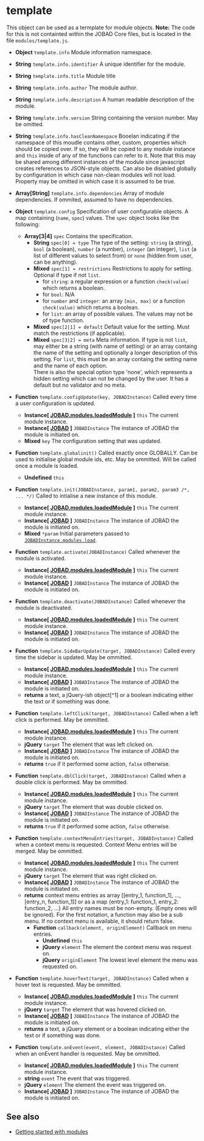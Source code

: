 # template

This object can be used as a termplate for module objects. **Note:** The code for this is not containted within the JOBAD Core files, but is located in the file `modules/template.js`. 

* **Object** `template.info` Module information namespace. 
* **String** `template.info.identifier` A unique identifier for the module. 
* **String** `template.info.title` Module title
* **String** `template.info.author` The module author. 
* **String** `template.info.description` A human readable description of the module. 
* **String** `template.info.version` String containing the version number. May be omitted. 
* **String** `template.info.hasCleanNamespace` Booelan indicating if the namespace of this moudle contains other, custom, properties which should be copied over. If so, they will be copied to any module instance and `this` inside of any of the functions can refer to it. Note that this may be shared among different instances of the module since javascript creates references to JSON-style objects. Can also be disabled globally by configuration in which case non-clean modules will not load. Property may be omitted in which case it is assumed to be true. 
* **Array[String]** `template.info.dependencies` Array of module dependencies. If ommited, assumed to have no dependencies. 

* **Object** `template.config` Specification of user configurable objects. A map containing (`name`, `spec`) values. The `spec` object looks like the following:
	* **Array[3|4]** `spec` Contains the specification. 
		* **String** `spec[0] = type` The type of the setting: `string` (a string), `bool` (a boolean), `number` (a number), `integer` (an integer), `list` (a list of different values to select from) or `none` (hidden from user, can be anything). 
		* **Mixed** `spec[1] = restrictions` Restrictions to apply for setting. Optional if type if not `list`. 
			* for `string`: a regular expression or a function `check(value)` which returns a boolean. 
			* for `bool`: N/A
			* for `number` and `integer`: an array `[min, max]` or a function `check(value)` which returns a boolean. 
			* for `list`: an array of possible values. The values may not be of type function. 
		* **Mixed** `spec[2|1] = default` Default value for the setting. Must match the restrictions (if applicable). 
		* **Mixed** `spec[3|2] = meta` Meta information. If type is not `list`, may either be a string (with name of setting) 
		or an array containg the name of the setting and optionally a longer description of this setting. For `list`, this must be an array containg the setting name 
		and the name of each option.  
		There is also the special option type 'none', which represents a hidden setting which can not be changed by the user. It has a default but no validator and no meta. 

* **Function** `template.configUpdate(key, JOBADInstance)` Called every time a user configuration is updated.  
	* **Instance[ [JOBAD.modules.loadedModule](JOBAD/JOBAD.modules/loadedModule.md) ]** `this` The current module instance. 
	* **Instance[ [JOBAD](JOBAD/JOBADInstance/index.md) ]** `JOBADInstance` The instance of JOBAD the module is initiated on. 
	* **Mixed** `key` The configuration setting that was updated. 

* **Function** `template.globalinit()` Called exactly once GLOBALLY. Can be used to initialise global module ids, etc. May be ommitted. Will be called once a module is loaded. 
	* **Undefined** `this`

* **Function** `template.init(JOBADInstance, param1, param2, param3 /*, ... */)` Called to intialise a new instance of this module. 
	* **Instance[ [JOBAD.modules.loadedModule](JOBAD/JOBAD.modules/loadedModule.md) ]** `this` The current module instance. 
	* **Instance[ [JOBAD](JOBAD/JOBADInstance/index.md) ]** `JOBADInstance` The instance of JOBAD the module is initiated on. 
	* **Mixed** `*param` Initial parameters passed to [`JOBADInstance.modules.load`](JOBAD/JOBADInstance/modules.md). 

* **Function** `template.activate(JOBADInstance)` Called whenever the module is activated. 
	* **Instance[ [JOBAD.modules.loadedModule](JOBAD/JOBAD.modules/loadedModule.md) ]** `this` The current module instance. 
	* **Instance[ [JOBAD](JOBAD/JOBADInstance/index.md) ]** `JOBADInstance` The instance of JOBAD the module is initiated on. 

* **Function** `template.deactivate(JOBADInstance)` Called whenever the module is deactivated. 
	* **Instance[ [JOBAD.modules.loadedModule](JOBAD/JOBAD.modules/loadedModule.md) ]** `this` The current module instance. 
	* **Instance[ [JOBAD](JOBAD/JOBADInstance/index.md) ]** `JOBADInstance` The instance of JOBAD the module is initiated on. 

* **Function** `template.SideBarUpdate(target, JOBADInstance)` Called every time the sidebar is updated. May be ommitted. 
	* **Instance[ [JOBAD.modules.loadedModule](JOBAD/JOBAD.modules/loadedModule.md) ]** `this` The current module instance. 
	* **Instance[ [JOBAD](JOBAD/JOBADInstance/index.md) ]** `JOBADInstance` The instance of JOBAD the module is initiated on. 
	* **returns** a text, a jQuery-ish object[^1] or a boolean indicating either the text or if something was done. 

* **Function** `template.leftClick(target, JOBADInstance)` Called when a left click is performed. May be ommitted. 
	* **Instance[ [JOBAD.modules.loadedModule](JOBAD/JOBAD.modules/loadedModule.md) ]** `this` The current module instance. 
	* **jQuery** `target` The element that was left clicked on. 
	* **Instance[ [JOBAD](JOBAD/JOBADInstance/index.md) ]** `JOBADInstance` The instance of JOBAD the module is initiated on. 
	* **returns** `true` if it performed some action, `false` otherwise. 
	
* **Function** `template.dblClick(target, JOBADInstance)` Called when a double click is performed. May be ommitted. 
	* **Instance[ [JOBAD.modules.loadedModule](JOBAD/JOBAD.modules/loadedModule.md) ]** `this` The current module instance. 
	* **jQuery** `target` The element that was double clicked on. 
	* **Instance[ [JOBAD](JOBAD/JOBADInstance/index.md) ]** `JOBADInstance` The instance of JOBAD the module is initiated on. 
	* **returns** `true` if it performed some action, `false` otherwise. 


* **Function** `template.contextMenuEntries(target, JOBADInstance)` Called when a context menu is requested. Context Menu entries will be merged. May be ommitted. 
	* **Instance[ [JOBAD.modules.loadedModule](JOBAD/JOBAD.modules/loadedModule.md) ]** `this` The current module instance. 
	* **jQuery** `target` The element that was right clicked on. 
	* **Instance[ [JOBAD](JOBAD/JOBADInstance/index.md) ]** `JOBADInstance` The instance of JOBAD the module is initiated on. 
	* **returns** context menu entries as array [[entry_1, function_1], ..., [entry_n, function_1]] or as a map {entry_1: function_1, entry_2: function_2, ...} All entry names must be non-empty. (Empty ones will be ignored). For the first notation, a function may also be a sub menu. If no context menu is available, it should return false. 
		* **Function** `callback(element, originElement)` Callback on menu entries. 
			* **Undefined** `this`
			* **jQuery** `element` The element the context menu was request on. 
			* **jQuery** `originElement` The lowest level element the menu was requested on. 
* **Function** `template.hoverText(target, JOBADInstance)` Called when a hover text is requested. May be ommitted. 
	* **Instance[ [JOBAD.modules.loadedModule](JOBAD/JOBAD.modules/loadedModule.md) ]** `this` The current module instance. 
	* **jQuery** `target` The element that was hovered clicked on. 
	* **Instance[ [JOBAD](JOBAD/JOBADInstance/index.md) ]** `JOBADInstance` The instance of JOBAD the module is initiated on. 
	* **returns** a text, a jQuery element or a boolean indicating either the text or if something was done. 
* **Function** `template.onEvent(event, element, JOBADInstance)` Called when an onEvent handler is requested. May be ommitted. 
	* **Instance[ [JOBAD.modules.loadedModule](JOBAD/JOBAD.modules/loadedModule.md) ]** `this` The current module instance. 
	* **string** `event` The event that was triggered. 
	* **jQuery** `element` The element the event was triggered on. 
	* **Instance[ [JOBAD](JOBAD/JOBADInstance/index.md) ]** `JOBADInstance` The instance of JOBAD the module is initiated on. 

## See also
* [Getting started with modules](../intro/modules.md)
